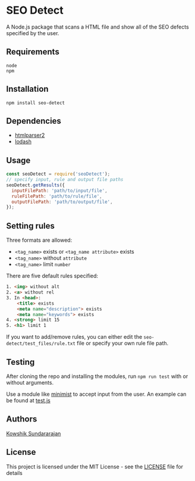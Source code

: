 # SEO Detect
A Node.js package that scans a HTML file and show all of the SEO defects specified by the user.

## Requirements
```
node
npm
```

## Installation
    npm install seo-detect

## Dependencies
* [htmlparser2](https://github.com/fb55/htmlparser2/)
* [lodash](https://lodash.com/)

## Usage
```javascript
const seoDetect = require('seoDetect');
// specify input, rule and output file paths
seoDetect.getResults({
  inputFilePath: 'path/to/input/file',
  ruleFilePath: 'path/to/rule/file',
  outputFilePath: 'path/to/output/file',
});
```
## Setting rules
Three formats are allowed:
  * `<tag_name>` exists or `<tag_name attribute>` exists
  * `<tag_name>` without `attribute`
  * `<tag_name>` limit `number`

There are five default rules specified:
```html
1. <img> without alt
2. <a> without rel
3. In <head>:
    <title> exists
    <meta name="description"> exists
    <meta name="keywords"> exists
4. <strong> limit 15
5. <h1> limit 1
```  
If you want to add/remove rules, you can either edit the `seo-detect/test_files/rule.txt` file or specify your own rule file path.

## Testing
After cloning the repo and installing the modules, run `npm run test` with or without arguments.

Use a module like [minimist](https://www.npmjs.com/package/minimist) to accept input from the user. An example can be found at [test.js](https://github.com/kowshik-sundararajan/seo-detect/blob/master/lib/test.js)

## Authors
[Kowshik Sundararajan](https://github.com/kowshik-sundararajan)

## License
This project is licensed under the MIT License - see the [LICENSE](LICENSE) file for details
